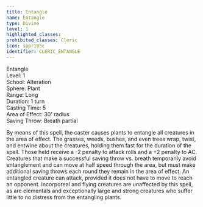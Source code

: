```yaml
---
title: Entangle
name: Entangle
type: Divine
level: 1
highlighted_classes: 
prohibited_classes: Cleric
icon: sppr105c
identifier: CLERIC_ENTANGLE
---
```

Entangle  
Level: 1  
School: Alteration  
Sphere: Plant  
Range: Long  
Duration: 1 turn  
Casting Time: 5  
Area of Effect: 30' radius  
Saving Throw: Breath partial  
  
By means of this spell, the caster causes plants to entangle all creatures in the area of effect. The grasses, weeds, bushes, and even trees wrap, twist, and entwine about the creatures, holding them fast for the duration of the spell. Those held receive a -2 penalty to attack rolls and a +2 penalty to AC. Creatures that make a successful saving throw vs. breath temporarily avoid entanglement and can move at half speed through the area, but must make additional saving throws each round they remain in the area of effect. An entangled creature can attack, provided it does not have to move to reach an opponent. Incorporeal and flying creatures are unaffected by this spell, as are elementals and exceptionally large and strong creatures who suffer little to no distress from the entangling plants.  
